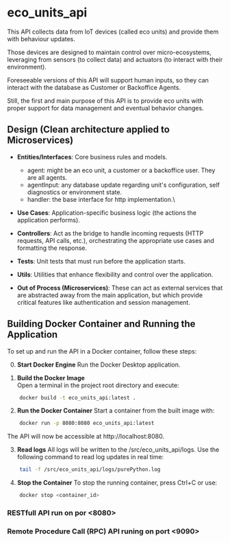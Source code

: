 # eco_units_api
This API collects data from IoT devices (called eco units) and provide them with behaviour updates.

Those devices are designed to maintain control over micro-ecosystems, leveraging from sensors (to collect data) and actuators (to interact with their environment).

Foreseeable versions of this API will support human inputs, so they can interact with the database as Customer or Backoffice Agents.

Still, the first and main purpose of this API is to provide eco units with proper support for data management and eventual behavior changes.

## Design (Clean architecture applied to Microservices)

- **Entities/Interfaces**: Core business rules and models.
    - agent: might be an eco unit, a customer or a backoffice user. They are all agents.
    - agentInput: any database update regarding unit's configuration, self diagnostics or environment state.
    - handler: the base interface for http implementation.\

- **Use Cases**: Application-specific business logic (the actions the application performs).

- **Controllers**: Act as the bridge to handle incoming requests (HTTP requests, API calls, etc.), orchestrating the appropriate use cases and formatting the response.

- **Tests**: Unit tests that must run before the application starts.

- **Utils**: Utilities that enhance flexibility and control over the application.

- **Out of Process (Microservices)**: These can act as external services that are abstracted away from the main application, but which provide critical features like authentication and session management.

## Building Docker Container and Running the Application

To set up and run the API in a Docker container, follow these steps:

0. **Start Docker Engine**
Run the Docker Desktop application.

1. **Build the Docker Image**  
Open a terminal in the project root directory and execute:  
```bash
    docker build -t eco_units_api:latest .
```

2. **Run the Docker Container**
Start a container from the built image with:
```bash
    docker run -p 8080:8080 eco_units_api:latest
```
The API will now be accessible at http://localhost:8080.

3. **Read logs**
All logs will be written to the /src/eco_units_api/logs.
Use the following command to read log updates in real time:
```bash
    tail -f /src/eco_units_api/logs/purePython.log
```

4. **Stop the Container**
To stop the running container, press Ctrl+C or use:
```bash
    docker stop <container_id>
```

### RESTfull API run on por <8080>

### Remote Procedure Call (RPC) API runing on port <9090>
